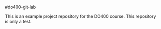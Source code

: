 #do400-git-lab

This is an example project repository for the DO400 course.
This repository is only a test.